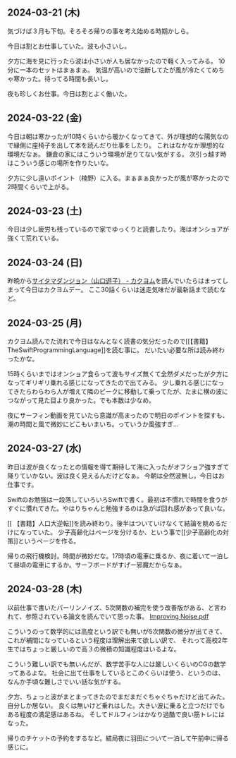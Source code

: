 ## 2024-03-21 (木)

気づけば３月も下旬。そろそろ帰りの事を考え始める時期かしら。

今日は割とお仕事していた。波も小さいし。

夕方に海を見に行ったら波は小さいが人も居なかったので軽く入ってみる。
10分に一本のセットはまぁまぁ。
気温が高いので油断してたが風が冷たくてめちゃ寒かった。待ってる時間も長いし。

夜も珍しくお仕事。今日は割とよく働いた。

## 2024-03-22 (金)

今日は朝は寒かったが10時くらいから暖かくなってきて、外が理想的な陽気なので縁側に座椅子を出して本を読んだり仕事をしたり。
これはなかなか理想的な環境だなぁ。
鎌倉の家にはこういう環境が足りてない気がする。
次引っ越す時はこういう感じの場所を作りたいな。

夕方に少し遠いポイント（楠野）に入る。まぁまぁ良かったが風が寒かったので2時間くらいで上がる。

## 2024-03-23 (土)

今日は少し疲労も残っているので家でゆっくりと読書したり。海はオンショアが強くて荒れている。

## 2024-03-24 (日)

昨晩から[サイタマダンジョン（山口遊子） - カクヨム](https://kakuyomu.jp/works/16817330665953439128)を読んでいたらはまってしまって今日はカクヨムデー。
ここ30話くらいは迷走気味だが最新話まで読むなど。

## 2024-03-25 (月)

カクヨム読んでた流れで今日はなんとなく読書の気分だったので[[【書籍】TheSwiftProgrammingLanguage]]を読む事に。
だいたい必要な所は読み終わったかな。

15時くらいまではオンショア食らって波もサイズ無くて全然ダメだったが夕方になってギリギリ乗れる感じになってきたので出てみる。
少し乗れる感じになってきたらわらわら人が増えて隣のピークに移動して乗ってたが、たまに横の波につながって見た目より良かった。でも本数は少なめ。

夜にサーフィン動画を見ていたら意識が高まったので明日のポイントを探すも、潮の時間と風で微妙にどこもいまいち。っていうか風強すぎ…

## 2024-03-27 (水)

昨日は波が良くなったとの情報を得て期待して海に入ったがオフショア強すぎて降りていかない。波は良く見えるんだけどなぁ。
今朝は全然波無し。今日はお仕事です。

Swiftのお勉強は一段落していろいろSwiftで書く。最初は不慣れで時間を食うがすぐに慣れてきた。やはりちゃんと勉強するのは急がば回れ感があって良いな。

[[ 【書籍】人口大逆転]]を読み終わり。後半はついていけなくて結論を眺めるだけになっていた。
少子高齢化はページを分けるか、という事で[[少子高齢化の対策]]というページを作る。

帰りの飛行機検討。時間が微妙だな。17時頃の電車に乗るか、夜に着いて一泊して昼頃の電車にするか。サーフボードがすげー邪魔だからなぁ。

## 2024-03-28 (木)

以前仕事で書いたパーリンノイズ、5次関数の補完を使う改善版がある、と言われて、参照されている論文を読んでいて思った事。 [Improving Noise.pdf](https://mrl.cs.nyu.edu/~perlin/paper445.pdf)

こういうのって数学的には高度という訳でも無いが5次関数の微分が出てきて、これが補間になっているという程度は理解出来て欲しい訳で、
それって高校2年生ではちょっと厳しいので高３の微積の知識程度はいるよな。

こういう難しい訳でも無いんだが、数学苦手な人には厳しいくらいのCGの数学ってあるよな。
社会に出て仕事をしているとこのくらいは使う、というのは、なんか手頃な難しさでいい話な気がする。

夕方、ちょっと波がまとまってきたのでまだまだぐちゃぐちゃだけど出てみた。自分しか居ない。
良くは無いけど乗れはした。大きい波に乗ると立つだけでもある程度の満足感はあるね。
そしてドルフィンはかなり過酷で良い筋トレにはなった。

帰りのチケットの予約をするなど。結局夜に羽田について一泊して午前中に帰る感じに。